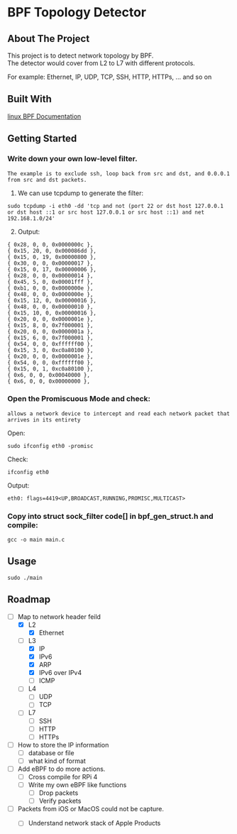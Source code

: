 # BPF Topology Detector

## About The Project 
This project is to detect network topology by BPF. <br>
The detector would cover from L2 to L7 with different protocols. <br>

For example: Ethernet, IP, UDP, TCP, SSH, HTTP, HTTPs, ... and so on

## Built With

[linux BPF Documentation](https://docs.kernel.org/networking/filter.html)

## Getting Started
###  Write down your own low-level filter.

    The example is to exclude ssh, loop back from src and dst, and 0.0.0.1 from src and dst packets.
1. We can use tcpdump to generate the filter:
```
sudo tcpdump -i eth0 -dd 'tcp and not (port 22 or dst host 127.0.0.1 or dst host ::1 or src host 127.0.0.1 or src host ::1) and net 192.168.1.0/24'
```

2. Output:
```
{ 0x28, 0, 0, 0x0000000c },
{ 0x15, 20, 0, 0x000086dd },
{ 0x15, 0, 19, 0x00000800 },
{ 0x30, 0, 0, 0x00000017 },
{ 0x15, 0, 17, 0x00000006 },
{ 0x28, 0, 0, 0x00000014 },
{ 0x45, 5, 0, 0x00001fff },
{ 0xb1, 0, 0, 0x0000000e },
{ 0x48, 0, 0, 0x0000000e },
{ 0x15, 12, 0, 0x00000016 },
{ 0x48, 0, 0, 0x00000010 },
{ 0x15, 10, 0, 0x00000016 },
{ 0x20, 0, 0, 0x0000001e },
{ 0x15, 8, 0, 0x7f000001 },
{ 0x20, 0, 0, 0x0000001a },
{ 0x15, 6, 0, 0x7f000001 },
{ 0x54, 0, 0, 0xffffff00 },
{ 0x15, 3, 0, 0xc0a80100 },
{ 0x20, 0, 0, 0x0000001e },
{ 0x54, 0, 0, 0xffffff00 },
{ 0x15, 0, 1, 0xc0a80100 },
{ 0x6, 0, 0, 0x00040000 },
{ 0x6, 0, 0, 0x00000000 },
```

### Open the Promiscuous Mode and check:

    allows a network device to intercept and read each network packet that arrives in its entirety
Open:
```
sudo ifconfig eth0 -promisc
```

Check:
```
ifconfig eth0
```
Output:
```
eth0: flags=4419<UP,BROADCAST,RUNNING,PROMISC,MULTICAST>
```

### Copy into struct sock_filter code[] in bpf_gen_struct.h and compile:
```
gcc -o main main.c
```

## Usage
```
sudo ./main
```

## Roadmap
- [ ] Map to network header feild
  - [X] L2
    - [X] Ethernet
  - [ ] L3
    - [X] IP
    - [X] IPv6
    - [X] ARP
    - [x] IPv6 over IPv4
    - [ ] ICMP
  - [ ] L4
    - [ ] UDP
    - [ ] TCP
  - [ ] L7
    - [ ] SSH
    - [ ] HTTP
    - [ ] HTTPs
     
- [ ] How to store the IP information
  - [ ] database or file
  - [ ] what kind of format
     
- [ ] Add eBPF to do more actions.
  - [ ] Cross compile for RPi 4
  - [ ] Write my own eBPF like functions
      - [ ] Drop packets
      - [ ] Verify packets
        
- [ ] Packets from iOS or MacOS could not be capture.
    - [ ] Understand network stack of Apple Products


